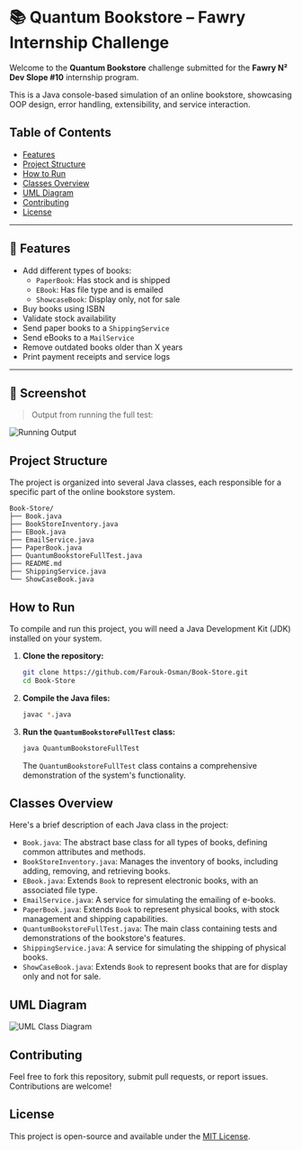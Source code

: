 # 📚 Quantum Bookstore – Fawry Internship Challenge

Welcome to the **Quantum Bookstore** challenge submitted for the **Fawry N² Dev Slope #10** internship program.

This is a Java console-based simulation of an online bookstore, showcasing OOP design, error handling, extensibility, and service interaction.

## Table of Contents

- [Features](#features)
- [Project Structure](#project-structure)
- [How to Run](#how-to-run)
- [Classes Overview](#classes-overview)
- [UML Diagram](#uml-diagram)
- [Contributing](#contributing)
- [License](#license)

---

## 🚀 Features

- Add different types of books:
  - `PaperBook`: Has stock and is shipped
  - `EBook`: Has file type and is emailed
  - `ShowcaseBook`: Display only, not for sale
- Buy books using ISBN
- Validate stock availability
- Send paper books to a `ShippingService`
- Send eBooks to a `MailService`
- Remove outdated books older than X years
- Print payment receipts and service logs

---

## 📸 Screenshot

> Output from running the full test:

![Running Output](https://private-us-east-1.manuscdn.com/sessionFile/vECx9Eg4sPGcrLWWNsHRSn/sandbox/0oRsI6faDcJzRaa5ABjqwC-images_1752039135945_na1fn_L2hvbWUvdWJ1bnR1L0Jvb2stU3RvcmUvU2NyZWVuc2hvdA.png?Policy=eyJTdGF0ZW1lbnQiOlt7IlJlc291cmNlIjoiaHR0cHM6Ly9wcml2YXRlLXVzLWVhc3QtMS5tYW51c2Nkbi5jb20vc2Vzc2lvbkZpbGUvdkVDeDlFZzRzUEdjckxXV05zSFJTbi9zYW5kYm94LzBvUnNJNmZhRGNKelJhYTVBQmpxd0MtaW1hZ2VzXzE3NTIwMzkxMzU5NDVfbmExZm5fTDJodmJXVXZkV0oxYm5SMUwwSnZiMnN0VTNSdmNtVXZVMk55WldWdWMyaHZkQS5wbmciLCJDb25kaXRpb24iOnsiRGF0ZUxlc3NUaGFuIjp7IkFXUzpFcG9jaFRpbWUiOjE3OTg3NjE2MDB9fX1dfQ__&Key-Pair-Id=K2HSFNDJXOU9YS&Signature=lFjgYWzQK5ro03tXg4yWjG4q5FShHsphiVzdY~Ozn4eaw50MNflWpUY8mHjns2BsuUOeid~uYqxYcec7CUvlukql1BlztUsR5G~USsSfWThjxgsJqKbzPWnCJsj3j69LlbMcJDNT1giDhDMlRss6Saf-ex7~Y0PrpD1QLyG6IEXyIqcNApYlDJ94ZnDU3hyNFfsS2~-eClT6bBrIYUTWVLwwecgTNo8mIKbelDD1LwY1xZhfL4egpXsWiqSEu-q9UCHeQZm47wIEGVXqfYCS-xaPPQlbyyIydNeY6HVUwoavbZHIVBlsYKhVIClm3haJhmEuG4Zxzub1bihqlgCIVw__)

## Project Structure

The project is organized into several Java classes, each responsible for a specific part of the online bookstore system.

```
Book-Store/
├── Book.java
├── BookStoreInventory.java
├── EBook.java
├── EmailService.java
├── PaperBook.java
├── QuantumBookstoreFullTest.java
├── README.md
├── ShippingService.java
└── ShowCaseBook.java
```

## How to Run

To compile and run this project, you will need a Java Development Kit (JDK) installed on your system.

1.  **Clone the repository:**

    ```bash
    git clone https://github.com/Farouk-Osman/Book-Store.git
    cd Book-Store
    ```

2.  **Compile the Java files:**

    ```bash
    javac *.java
    ```

3.  **Run the `QuantumBookstoreFullTest` class:**

    ```bash
    java QuantumBookstoreFullTest
    ```

    The `QuantumBookstoreFullTest` class contains a comprehensive demonstration of the system's functionality.

## Classes Overview

Here's a brief description of each Java class in the project:

-   `Book.java`: The abstract base class for all types of books, defining common attributes and methods.
-   `BookStoreInventory.java`: Manages the inventory of books, including adding, removing, and retrieving books.
-   `EBook.java`: Extends `Book` to represent electronic books, with an associated file type.
-   `EmailService.java`: A service for simulating the emailing of e-books.
-   `PaperBook.java`: Extends `Book` to represent physical books, with stock management and shipping capabilities.
-   `QuantumBookstoreFullTest.java`: The main class containing tests and demonstrations of the bookstore's features.
-   `ShippingService.java`: A service for simulating the shipping of physical books.
-   `ShowCaseBook.java`: Extends `Book` to represent books that are for display only and not for sale.

## UML Diagram
![UML Class Diagram](class_diagram..png)

## Contributing

Feel free to fork this repository, submit pull requests, or report issues. Contributions are welcome!

## License

This project is open-source and available under the [MIT License](LICENSE).
